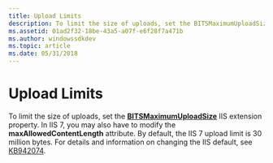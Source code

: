 ```yaml
---
title: Upload Limits
description: To limit the size of uploads, set the BITSMaximumUploadSize IIS extension property.
ms.assetid: 01ad2f32-18be-43a5-a07f-e6f28f7a471b
ms.author: windowssdkdev
ms.topic: article
ms.date: 05/31/2018
---
```


# Upload Limits

To limit the size of uploads, set the [**BITSMaximumUploadSize**](bits-iis-extension-properties.md) IIS extension property. In IIS 7, you may also have to modify the **maxAllowedContentLength** attribute. By default, the IIS 7 upload limit is 30 million bytes. For details and information on changing the IIS default, see [KB942074](http://go.microsoft.com/fwlink/p/?linkid=105575).

 

 




